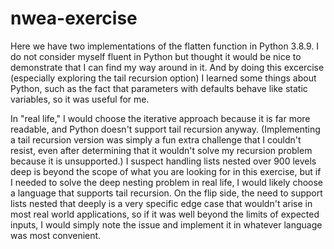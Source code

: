 # nwea-exercise
Here we have two implementations of the flatten function in Python 3.8.9. I do not consider myself fluent in Python but thought it would be nice
to demonstrate that I can find my way around in it. And by doing this excercise (especially exploring the tail recursion option) I learned some
things about Python, such as the fact that parameters with defaults behave like static variables, so it was useful for me.

In "real life," I would choose the iterative approach because it is far more readable, and Python doesn't support tail recursion anyway. (Implementing
a tail recursion version was simply a fun extra challenge that I couldn't resist, even after determining that it wouldn't solve my recursion problem 
because it is unsupported.) I suspect handling lists nested over 900 levels deep is beyond the scope of what you are looking for in this exercise, but
if I needed to solve the deep nesting problem in real life, I would likely choose a language that supports tail recursion. On the flip side, the need to 
support lists nested that deeply is a very specific edge case that wouldn't arise in most real world applications, so if it was well beyond the limits
of expected inputs, I would simply note the issue and implement it in whatever language was most convenient.
